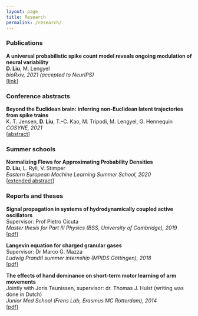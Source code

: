 ```yaml
---
layout: page
title: Research
permalink: /research/
---
```




### Publications ###

**A universal probabilistic spike count model reveals ongoing modulation of neural variability**  
**D. Liu**, M. Lengyel  
*bioRxiv, 2021 (accepted to NeurIPS)*  
[[link](https://www.biorxiv.org/content/10.1101/2021.06.27.450063v2)]  


### Conference abstracts ###

**Beyond the Euclidean brain: inferring non-Euclidean latent trajectories from spike trains**  
K. T. Jensen, **D. Liu**, T.-C. Kao, M. Tripodi, M. Lengyel, G. Hennequin  
*COSYNE, 2021*  
[[abstract](/docs/Cosyne_2021.pdf)]  


### Summer schools ###

**Normalizing Flows for Approximating Probability Densities**  
**D. Liu**, L. Ryll, V. Stimper  
*Eastern European Machine Learning Summer School, 2020*  
[[extended abstract](/docs/EE_2020.pdf)]  


### Reports and theses ###
**Signal propagation in systems of hydrodynamically coupled active oscillators**  
Supervisor: Prof Pietro Cicuta  
*Master thesis for Part III Physics (BSS, University of Cambridge), 2019*  
[[pdf](/docs/Master_thesis.pdf)]  

**Langevin equation for charged granular gases**  
Supervisor: Dr Marco G. Mazza  
*Ludwig Prandtl summer internship (MPIDS G&ouml;ttingen), 2018*  
[[pdf](/docs/Ludwig_Prandtl.pdf)]

**The effects of hand dominance on short-term motor learning of arm movements**  
Jointly with Joris Teunissen, supervisor: dr. Thomas J. Hulst (writing was done in Dutch)  
*Junior Med School (Frens Lab, Erasmus MC Rotterdam), 2014*  
[[pdf](/docs/JMS_2014.pdf)]